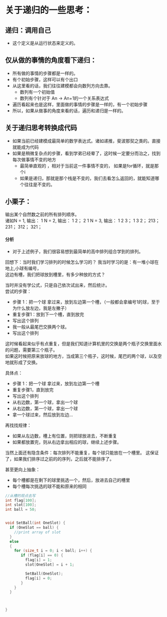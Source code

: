 # 关于递归的一些思考：
## 递归：调用自己
* 这个定义是从运行状态来定义的。

## 仅从做的事情的角度看下递归：
* 所有做的事情的步骤都是一样的。
* 有个初始步骤，这样可以有个出口
* 从这里看的话，我们往往建模都会向数列方向去靠。
  * 数列有一个初始值
  * 数列有个针对于 An -> An+1的一个关系表达式
* 遍历看起来也是这样，里面做的事情的步骤是一样的，有一个初始步骤
* 所以，如果从做事的角度来看的话，遍历和递归是一样的。

## 关于递归思考转换成代码
* 如果当前已经建模成最简单的数学表达式。诸如递推，斐波那契之类的。直接就能成为代码
* 如果是稍微复杂点的步骤，看到学弟已经晕了，这时候一定要分而治之，找到每次做事情不变的地方
  * 最简单直观的 ，相对于当前这一件事情不变的， 如果是for循环，就是那个i
  * 如果是递归，那就是那个栈是不变的，我们去看怎么返回的，就能知道哪个往往是不变的。

## 小栗子：
输出某个自然数之前的所有排列顺序。  
诸如N = 1, 输出： 1
N = 2, 输出： 1 2； 2 1
N = 3, 输出： 1 2 3； 1 3 2； 213； 231； 312； 321；

#### 分析
* 对于上述例子，我们很容易想到最简单的高中排列组合学到的排列。   

回想下：当时我们学习排列的时候怎么学习的？ 我当时学习的是：有一堆小球在地上,小球有编号，  
这边有槽，我们把球放到槽里，有多少种放的方式？   

当时并没有学公式，只是自己依次试出来，然后统计。   
尝试的步骤：
* 步骤 1：把一个球 拿过来，放到左边第一个槽，（一般都会拿编号1的球，至于为什么放左边，我是左撇子）
* 重复步骤1：放到下一个槽，直到放完
* 写出这个排列
* 我一般从最尾巴交换两个球。
* 写出这个排列  


这时候看起来似乎有点重复，但是我们知道计算机里的交换是两个瓶子交换里面水的问题，需要第三个瓶子。  
如果这时候把原来放球的地方，当成第三个瓶子，这时候，尾巴的两个球，以及空地就形成了交换。  

具体点：  
* 步骤 1：把一个球 拿过来，放到左边第一个槽
* 重复步骤1，直到放完
* 写出这个排列
* 从右边数，第一个球，拿出一个球
* 从右边数，第一个球，拿出一个球
* 拿一个球过来，然后放到左边...

再找找规律：
* 如果从左边数，槽上有位置，则把球放进去，不断重复
* 如果都放置完，则从右边拿出相应的球，继续上述步骤。  

当然上面还有隐含条件：每次排列不能重复，每个球只能放在一个槽里。
这保证了，如果我们排序过之前的的序列，之后就不能排序了。

甚至更向上抽象：
* 每个槽都是在剩下的球里挑选一个，然后，放进去自己的槽里
* 每个槽每次挑选的球不能和原来的相同

```C++
//从槽的观点去写
int flag[100];
int slot[100];
int ball = 50;


void SetBall(int OneSlot) {
  if (OneSlot == ball) {
    //print array of slot
  }
  else
  {
    for (size_t i = 0; i < ball; i++) {
       if (flag[i] == 0) {
         flag[i] = 1;
         slot[OneSlot] = i + 1;

         SetBall(OneSlot);
         flag[i] = 0;
       }
    }
  }



}


```
